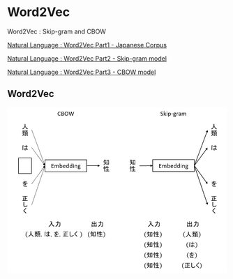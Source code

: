 # Word2Vec

Word2Vec : Skip-gram and CBOW

[Natural Language : Word2Vec Part1 - Japanese Corpus](https://qiita.com/sho_watari/items/59f5fab1b9f81fc9660a)

[Natural Language : Word2Vec Part2 - Skip-gram model](https://qiita.com/sho_watari/items/f765b5395cfafbb9d038)

[Natural Language : Word2Vec Part3 - CBOW model](https://qiita.com/sho_watari/items/58212bb579c4a60712d3)

## Word2Vec

![word2vec](word2vec.png "CBOW and Skip-gram")

